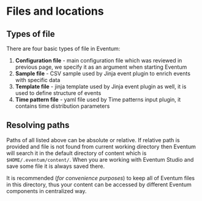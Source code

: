 # Files and locations

## Types of file

There are four basic types of file in Eventum:
1. **Configuration file** - main configuration file which was reviewed in previous page, we specify it as an argument when starting Eventum
2. **Sample file** - CSV sample used by Jinja event plugin to enrich events with specific data
3. **Template file** - jinja template used by Jinja event plugin as well, it is used to define structure of events
4. **Time pattern file** - yaml file used by Time patterns input plugin, it contains time distribution parameters

## Resolving paths

Paths of all listed above can be absolute or relative. If relative path is provided and file is not found from current working directory then Eventum will search it in the default directory of content which is `$HOME/.eventum/content/`. When you are working with Eventum Studio and save some file it is always saved there.

It is recommended (*for convenience purposes*) to keep all of Eventum files in this directory, thus your content can be accessed by different Eventum components in centralized way.  